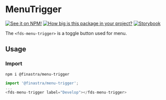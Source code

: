 # MenuTrigger

[![See it on NPM!](https://img.shields.io/npm/v/@finastra/menu-trigger?style=for-the-badge)](https://www.npmjs.com/package/@finastra/menu-trigger)
[![How big is this package in your project?](https://img.shields.io/bundlephobia/minzip/@finastra/menu-trigger?style=for-the-badge)](https://bundlephobia.com/result?p=@finastra/menu-trigger)
[![Storybook](https://shields.io/badge/-Play%20with%20this%20web%20component-2a0481?logo=storybook&style=for-the-badge)](https://finastra.github.io/finastra-design-system/?path=/story/actions-menu-trigger--default)

The `<fds-menu-trigger>` is a toggle button used for menu.


## Usage

### Import

```
npm i @finastra/menu-trigger
```

```ts
import '@finastra/menu-trigger';
...
<fds-menu-trigger label="Develop"></fds-menu-trigger>
```
